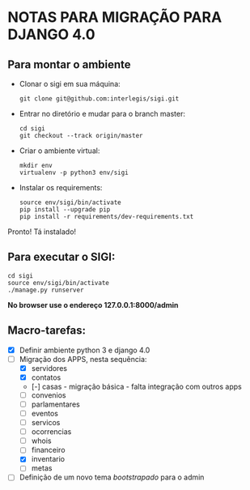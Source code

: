 NOTAS PARA MIGRAÇÃO PARA DJANGO 4.0
===================================

Para montar o ambiente
----------------------

* Clonar o sigi em sua máquina:
  ```
  git clone git@github.com:interlegis/sigi.git
  ```
* Entrar no diretório e mudar para o branch master:
  ```
  cd sigi
  git checkout --track origin/master
  ```
* Criar o ambiente virtual:
  ```
  mkdir env
  virtualenv -p python3 env/sigi
  ```
* Instalar os requirements:
  ```
  source env/sigi/bin/activate
  pip install --upgrade pip
  pip install -r requirements/dev-requirements.txt
  ```

Pronto! Tá instalado!

Para executar o SIGI:
---------------------
```
cd sigi
source env/sigi/bin/activate
./manage.py runserver
```
**No browser use o endereço 127.0.0.1:8000/admin**

Macro-tarefas:
--------------

* [x] Definir ambiente python 3 e django 4.0
* [ ] Migração dos APPS, nesta sequência:
  * [x] servidores
  * [x] contatos
  * [-] casas - migração básica - falta integração com outros apps
  * [ ] convenios
  * [ ] parlamentares
  * [ ] eventos
  * [ ] servicos
  * [ ] ocorrencias
  * [ ] whois
  * [ ] financeiro
  * [x] inventario
  * [ ] metas
* [ ] Definição de um novo tema *bootstrapado* para o admin
